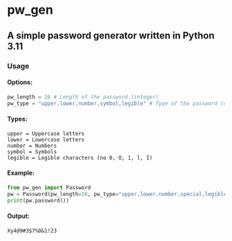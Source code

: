 # pw_gen
## A simple password generator written in Python 3.11
### Usage
#### Options:
```python
pw_length = 16 # Length of the password (integer)
pw_type = "upper,lower,number,symbol,legible" # Type of the password (string)
```
#### Types:
```shell
upper = Uppercase letters
lower = Lowercase letters
number = Numbers
symbol = Symbols
legible = Legible characters (no 0, O, 1, l, I)
```
#### Example:
```python
from pw_gen import Password
pw = Password(pw_length=16, pw_type="upper,lower,number,special,legible")
print(pw.password())
```
#### Output:
```
Xy4@9#3$7%8&1!23
```
